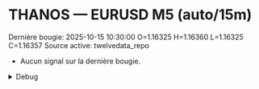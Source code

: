 # THANOS — EURUSD M5 (auto/15m)
Dernière bougie: 2025-10-15 10:30:00  O=1.16325  H=1.16360  L=1.16325  C=1.16357
Source active: twelvedata_repo

- Aucun signal sur la dernière bougie.

<details><summary>Debug</summary>

- TD_API_KEY manquant.

</details>